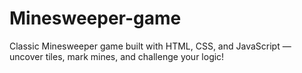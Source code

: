 # Minesweeper-game
Classic Minesweeper game built with HTML, CSS, and JavaScript — uncover tiles, mark mines, and challenge your logic!
